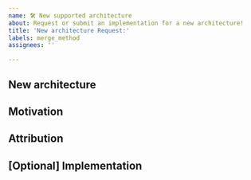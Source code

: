 ```yaml
---
name: 🛠️ New supported architecture
about: Request or submit an implementation for a new architecture!
title: 'New architecture Request:'
labels: merge_method
assignees: ''

---
```


## New architecture
<!-- Name and description of the new architecture -->

## Motivation
<!-- Why is this architecture important?  -->

## Attribution
<!-- Who are the authors that we should credit and/or contact for this architecture? -->

## [Optional] Implementation
<!-- Optionally, sketch out the desired implementation or interface for the architecture-->